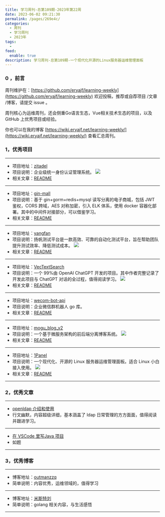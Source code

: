 ```yaml
---
title: 学习周刊-总第109期-2023年第22周
date: 2023-06-02 09:21:30
permalink: /pages/269e4c/
categories:
  - 周刊
  - 学习周刊
  - 2023年
tags:
  -
feed:
  enable: true
description: 学习周刊-总第109期-一个现代化开源的Linux服务器运维管理面板
---
```




### 0 ，前言

周刊维护在：[https://github.com/eryajf/learning-weekly](https://github.com/eryajf/learning-weekly)  欢迎投稿，推荐或自荐项目 /文章 /博客，请提交 issue 。

周刊核心为运维周刊，还会侧重Go语言生态，Vue相关技术生态的项目，以及 GitHub 上优秀项目或经验。

你也可以在我的博客 [https://wiki.eryajf.net/learning-weekly/](https://wiki.eryajf.net/learning-weekly/) 查看汇总周刊。


### 1，优秀项目

---
- 项目地址：[zitadel](https://github.com/zitadel/zitadel)
- 项目说明：企业级统一身份认证管理系统。
  ![](http://t.eryajf.net/imgs/2023/04/866552b0516d2fb1.gif)
- 相关文章：[README](https://github.com/zitadel/zitadel#readme)
---
- 项目地址：[gin-mall](https://github.com/CocaineCong/gin-mall)
- 项目说明：基于 gin+gorm+redis+mysql 读写分离的电子商城，包括 JWT 鉴权，CORS 跨域，AES 对称加密，引入 ELK 体系，使用 docker 容器化部署。其中的中间件对接部分，可以借鉴学习。
- 相关文章：[README](https://github.com/CocaineCong/gin-mall#readme)
---
- 项目地址：[yangfan](https://github.com/test-instructor/yangfan)
- 项目说明：扬帆测试平台是一款高效、可靠的自动化测试平台，旨在帮助团队提升测试效率、降低测试成本。
  ![](http://t.eryajf.net/imgs/2023/04/f495e3d725286599.png)
- 相关文章：[README](https://github.com/test-instructor/yangfan#readme)
---
- 项目地址：[VecTextSearch](https://github.com/szpnygo/VecTextSearch)
- 项目说明：一个 99%由 OpenAI ChatGPT 开发的项目。其中作者完整记录了开发此项目与 ChatGPT 对话的全过程，值得阅读学习。
  ![](http://t.eryajf.net/imgs/2023/04/5df4f5b1d8640fb4.png)
- 相关文章：[README](https://github.com/szpnygo/VecTextSearch#readme)
---
- 项目地址：[wecom-bot-api](https://github.com/electricbubble/wecom-bot-api)
- 项目说明：企业微信群机器人 go 库。
- 相关文章：[README](https://github.com/electricbubble/wecom-bot-api#readme)
---
- 项目地址：[mogu_blog_v2](https://github.com/moxi624/mogu_blog_v2#%E7%AB%99%E7%82%B9%E6%BC%94%E7%A4%BA)
- 项目说明：一个基于微服务架构的前后端分离博客系统。
  ![](http://t.eryajf.net/imgs/2023/05/da27d07e285ea285.png)
- 相关文章：[README](https://github.com/moxi624/mogu_blog_v2#readme)
---
- 项目地址：[1Panel](https://github.com/1Panel-dev/1Panel)
- 项目说明：一个现代化、开源的 Linux 服务器运维管理面板。适合 Linux 小白接入使用。
  ![](http://t.eryajf.net/imgs/2023/05/74cfb9c72129932d.png)
- 相关文章：[README](https://github.com/1Panel-dev/1Panel#readme)
---

### 2，优秀文章

---
- [openldap 介绍和使用](https://outmanzzq.github.io/2020/05/12/openldap/)
- 行文幽默，内容超级详细，基本涵盖了 ldap 日常管理的方方面面，值得阅读并跟进学习。
---
- [在 VSCode 里写Java 项目](https://blog.csdn.net/qq_42520962/article/details/120488403)
- 如题
---

### 3，优秀博客

---
- 博客地址：[outmanzzq](https://outmanzzq.github.io/)
- 简单说明：内容优秀，运维领域的，值得学习
---
- 博客地址：[米斯特刘](https://llbowen.com/)
- 简单说明：golang 相关内容，与生活感悟
---
